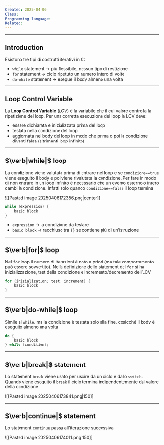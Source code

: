 ```yaml
---
Created: 2025-04-06
Class: 
Programming language: 
Related:
---
```

---
## Introduction
Esistono tre tipi di costrutti iterativi in C:
- `while` statement → più flessibile, nessun tipo di restizione
- `for` statement → ciclo ripetuto un numero intero di volte
- `do-while` statement → esegue il body almeno una volta

---
## Loop Control Variable
La **Loop Control Variable** (*LCV*) è la variabile che il cui valore controlla la ripetizione del loop. Per una corretta esecuzione del loop la LCV deve:
- essere dichiarata e inizializzata prima del loop
- testata nella condizione del loop
- aggiornata nel body del loop in modo che prima o poi la condizione diventi falsa (altrimenti loop infinito)

---
## $\verb|while|$ loop
La condizione viene valutata prima di entrare nel loop e se `condizione==true` viene eseguito il body e poi viene rivalutata la condizione. Per fare in modo di non entrare in un loop infinito è necessario che un evento esterno o intero cambi la condizione. Infatti solo quando `condizione==false` il loop termina

![[Pasted image 20250406172356.png|center]]

```c
while (expression) {
	basic block
}
```
- `expression` → la condizione da testare
- `basic block` → racchiuso tra `{}` se contiene più di un’istruzione

---
## $\verb|for|$ loop
Nel `for` loop il numero di iterazioni è noto a priori (ma tale comportamento può essere sovvertito). Nella definizione dello statement del `for` si ha inizializzazione, test della condizione e incremento/decremento dell’LCV

```c
for (inizialization; test; increment) {
	basic block
}
```

---
## $\verb|do-while|$ loop
Simile al `while`, ma la condizione è testata solo alla fine, cosicché il body è eseguito almeno una volta

```c
do {
	basic block
} while (condition);
```

---
## $\verb|break|$ statement
Lo statement `break` viene usato per uscire da un ciclo e dallo `switch`. Quando viene eseguito il `break` il ciclo termina indipendentemente dal valore della condizione

![[Pasted image 20250406173841.png|150]]

---
## $\verb|continue|$ statement
Lo statement `continue` passa all’iterazione successiva

![[Pasted image 20250406174011.png|150]]

